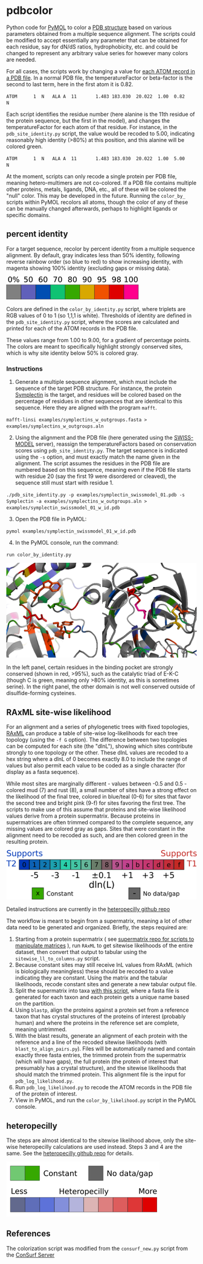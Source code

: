 # pdbcolor
Python code for [PyMOL](https://pymol.org/2/) to color a [PDB structure](http://www.rcsb.org/) based on various parameters obtained from a multiple sequence alignment. The scripts could be modified to accept essentially any parameter that can be obtained for each residue, say for dN/dS ratios, hydrophobicity, etc. and could be changed to represent any arbitrary value series for however many colors are needed.

For all cases, the scripts work by changing a value for [each ATOM record in a PDB file](http://pdb101.rcsb.org/learn/guide-to-understanding-pdb-data/primary-sequences-and-the-pdb-format). In a normal PDB file, the temperatureFactor or beta-factor is the second to last term, here in the first atom it is 0.82.

`ATOM      1  N   ALA A  11       1.483 183.030  20.022  1.00  0.82           N  `

Each script identifies the residue number (here alanine is the 11th residue of the protein sequence, but the first in the model), and changes the temperatureFactor for each atom of that residue. For instance, in the `pdb_site_identity.py` script, the value would be recoded to 5.00, indicating reasonably high identity (>80%) at this position, and this alanine will be colored green.

`ATOM      1  N   ALA A  11       1.483 183.030  20.022  1.00  5.00           N  `

At the moment, scripts can only recode a single protein per PDB file, meaning hetero-multimers are not co-colored. If a PDB file contains multiple other proteins, metals, ligands, DNA, etc., all of these will be colored the "null" color. This may be developed in the future. Running the `color_by_` scripts within PyMOL recolors all atoms, though the color of any of these can be manually changed afterwards, perhaps to highlight ligands or specific domains.

## percent identity ##
For a target sequence, recolor by percent identity from a multiple sequence alignment. By default, gray indicates less than 50% identity, following reverse rainbow order (so blue to red) to show increasing identity, with magenta showing 100% identity (excluding gaps or missing data). 

![percent_identity_color_scheme.png](https://github.com/wrf/pdbcolor/blob/master/percent_identity_color_scheme.png)

Colors are defined in the `color_by_identity.py` script, where triplets are RGB values of 0 to 1 (so 1,1,1 is white). Thresholds of identity are defined in the `pdb_site_identity.py` script, where the scores are calculated and printed for each of the ATOM records in the PDB file.

These values range from 1.00 to 9.00, for a gradient of percentage points. The colors are meant to specifically highlight strongly conserved sites, which is why site identity below 50% is colored gray.

### Instructions ###
1) Generate a multiple sequence alignment, which must include the sequence of the target PDB structure. For instance, the protein [Symplectin](https://bitbucket.org/wrf/squid-transcriptomes/src) is the target, and residues will be colored based on the percentage of residues in other sequences that are identical to this sequence. Here they are aligned with the program `mafft`.

`mafft-linsi examples/symplectins_w_outgroups.fasta > examples/symplectins_w_outgroups.aln`

2) Using the alignment and the PDB file (here generated using the [SWISS-MODEL](https://www.swissmodel.expasy.org/) server), reassign the temperatureFactors based on conservation scores using `pdb_site_identity.py`. The target sequence is indicated using the `-s` option, and must exactly match the name given in the alignment. The script assumes the residues in the PDB file are numbered based on this sequence, meaning even if the PDB file starts with residue 20 (say the first 19 were disordered or cleaved), the sequence still must start with residue 1.

`./pdb_site_identity.py -p examples/symplectin_swissmodel_01.pdb -s Symplectin -a examples/symplectins_w_outgroups.aln > examples/symplectin_swissmodel_01_w_id.pdb`

3) Open the PDB file in PyMOL:

`pymol examples/symplectin_swissmodel_01_w_id.pdb`

4) In the PyMOL console, run the command:

`run color_by_identity.py`

![symplectin_domains_by_conservation.png](https://github.com/wrf/pdbcolor/blob/master/symplectin_domains_by_conservation.png)

In the left panel, certain residues in the binding pocket are strongly conserved (shown in red, >95%), such as the catalytic triad of E-K-C (though C is green, meaning only >80% identity, as this is sometimes serine). In the right panel, the other domain is not well conserved outside of disulfide-forming cysteines.

## RAxML site-wise likelihood ##
For an alignment and a series of phylogenetic trees with fixed topologies, [RAxML](https://sco.h-its.org/exelixis/web/software/raxml/index.html) can produce a table of site-wise log-likelihoods for each tree topology (using the `-f G` option). The difference between two topologies can be computed for each site (the "dlnL"), showing which sites contribute strongly to one topology or the other. These dlnL values are recoded to a hex string where a dlnL of 0 becomes exactly 8.0 to include the range of values but also permit each value to be coded as a single character (for display as a fasta sequence). 

While most sites are marginally different - values between -0.5 and 0.5 - colored mud (7) and rust (8), a small number of sites have a strong effect on the likelihood of the final tree, colored in blue/teal (0-6) for sites that favor the second tree and bright pink (9-f) for sites favoring the first tree. The scripts to make use of this assume that proteins and site-wise likelihood values derive from a protein supermatrix. Because proteins in supermatrices are often trimmed compared to the complete sequence, any missing values are colored gray as gaps. Sites that were constant in the alignment need to be recoded as such, and are then colored green in the resulting protein.

![likelihood_color_scheme_v1.png](https://github.com/wrf/pdbcolor/blob/master/likelihood_color_scheme_v1.png)

Detailed instructions are currently in the [heteropecilly github repo](https://github.com/wrf/heteropecilly)

The workflow is meant to begin from a supermatrix, meaning a lot of other data need to be generated and organized. Briefly, the steps required are:

1) Starting from a protein supermatrix ( see [supermatrix repo for scripts to manipulate matrices](https://github.com/wrf/supermatrix) ), run `RAxML` to get sitewise likelihoods of the entire dataset, then convert that output to tabular using the `sitewise_ll_to_columns.py` script.
2) Because constant sites may still receive lnL values from RAxML (which is biologically meaningless) these should be recoded to a value indicating they are constant. Using the matrix and the tabular likelihoods, recode constant sites and generate a new tabular output file.
3) Split the supermatrix into taxa [with this script](https://github.com/wrf/supermatrix/blob/master/split_supermatrix_to_taxa.py), where a fasta file is generated for each taxon and each protein gets a unique name based on the partition.
4) Using `blastp`, align the proteins against a protein set from a reference taxon that has crystal structures of the proteins of interest (probably human) and where the proteins in the reference set are complete, meaning untrimmed.
5) With the blast results, generate an alignment of each protein with the reference and a line of the recoded sitewise likelihoods (with `blast_to_align_pairs.py`). Files will be automatically named and contain exactly three fasta entries, the trimmed protein from the supermatrix (which will have gaps), the full protein (the protein of interest that presumably has a crystal structure), and the sitewise likelihoods that should match the trimmed protein. This alignment file is the input for `pdb_log_likelihood.py`.
6) Run `pdb_log_likelihood.py` to recode the ATOM records in the PDB file of the protein of interest.
7) View in PyMOL, and run the `color_by_likelihood.py` script in the PyMOL console.

## heteropecilly ##
The steps are almost identical to the sitewise likelihood above, only the site-wise heteropecilly calculations are used instead. Steps 3 and 4 are the same. See the [heteropecilly github repo](https://github.com/wrf/heteropecilly) for details. 

![heteropecilly_color_scheme.png](https://github.com/wrf/pdbcolor/blob/master/heteropecilly_color_scheme.png)

## References ##
The colorization script was modified from the `consurf_new.py` script from the [ConSurf Server](http://consurf.tau.ac.il/2016/)
